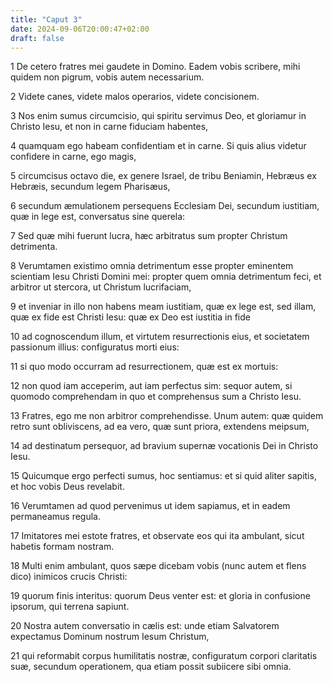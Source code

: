 ```yaml
---
title: "Caput 3"
date: 2024-09-06T20:00:47+02:00
draft: false
---
```



1 De cetero fratres mei gaudete in Domino. Eadem vobis scribere, mihi quidem non pigrum, vobis autem necessarium.

2 Videte canes, videte malos operarios, videte concisionem.

3 Nos enim sumus circumcisio, qui spiritu servimus Deo, et gloriamur in Christo Iesu, et non in carne fiduciam habentes,

4 quamquam ego habeam confidentiam et in carne. Si quis alius videtur confidere in carne, ego magis,

5 circumcisus octavo die, ex genere Israel, de tribu Beniamin, Hebræus ex Hebræis, secundum legem Pharisæus,

6 secundum æmulationem persequens Ecclesiam Dei, secundum iustitiam, quæ in lege est, conversatus sine querela:

7 Sed quæ mihi fuerunt lucra, hæc arbitratus sum propter Christum detrimenta.

8 Verumtamen existimo omnia detrimentum esse propter eminentem scientiam Iesu Christi Domini mei: propter quem omnia detrimentum feci, et arbitror ut stercora, ut Christum lucrifaciam,

9 et inveniar in illo non habens meam iustitiam, quæ ex lege est, sed illam, quæ ex fide est Christi Iesu: quæ ex Deo est iustitia in fide

10 ad cognoscendum illum, et virtutem resurrectionis eius, et societatem passionum illius: configuratus morti eius:

11 si quo modo occurram ad resurrectionem, quæ est ex mortuis:

12 non quod iam acceperim, aut iam perfectus sim: sequor autem, si quomodo comprehendam in quo et comprehensus sum a Christo Iesu.

13 Fratres, ego me non arbitror comprehendisse. Unum autem: quæ quidem retro sunt obliviscens, ad ea vero, quæ sunt priora, extendens meipsum,

14 ad destinatum persequor, ad bravium supernæ vocationis Dei in Christo Iesu.

15 Quicumque ergo perfecti sumus, hoc sentiamus: et si quid aliter sapitis, et hoc vobis Deus revelabit.

16 Verumtamen ad quod pervenimus ut idem sapiamus, et in eadem permaneamus regula.

17 Imitatores mei estote fratres, et observate eos qui ita ambulant, sicut habetis formam nostram.

18 Multi enim ambulant, quos sæpe dicebam vobis (nunc autem et flens dico) inimicos crucis Christi:

19 quorum finis interitus: quorum Deus venter est: et gloria in confusione ipsorum, qui terrena sapiunt.

20 Nostra autem conversatio in cælis est: unde etiam Salvatorem expectamus Dominum nostrum Iesum Christum,

21 qui reformabit corpus humilitatis nostræ, configuratum corpori claritatis suæ, secundum operationem, qua etiam possit subiicere sibi omnia.

